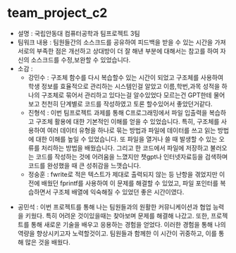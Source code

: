 # team_project_c2
* 설명 : 국립안동대 컴퓨터공학과 팀프로젝트 3팀
* 팀워크 내용 : 팀원들간의 소스크드를 공유하여 피드백을 받을 수 있는 시간을 가져 서로의 부족한 점은 개선하고 상대방이 더 잘 해낸 부분에 대해서는 참고를 하여 자신의 소스크드를 수정,보완할 수 있었습니다.
* 소감 :
  - 강민수 : 구조체 함수를 다시 복습할수 있는 시간이 되었고 구조체를 사용하여 학생 정보를 효율적으로 관리하는 시스템인걸 알았고  이름,학번,과목 성적을 하나의 구조체로 묶어서 관리하고 있다는걸 알수있었다 모르는건 GPT한테 물어보고 천천히 단계별로 코드를 작성하였고 토론 할수있어서 좋았던거같다.
  - 진형석 : 이번 팀프로젝트 과제를 통해 C프로그래밍에서 파일 입출력을 복습하고 구조체 활용에 대한 기본적인 이해를 얻을 수 있었습니다. 특히, 구조체를 사용하여 여러 데이터 유형을 하나로 묶는 방법과 파일에 데이터를 쓰고 읽는 방법에 대한 이해를 높일 수 있었습니다. 또 파일을 열거나 쓸 때 발생할 수 있는 오류를 처리하는 방법을 배웠습니다. 그리고 한 코드에서 파일에 저장하고 불러오는 코드를 작성하는 것에 어려움을 느꼈지만 챗gpt나 인터넷자료등을 검색하며 코드를 완성했을 때 큰 성취감을 느꼇습니다.
  - 정숭훈 : fwrite로 적은 텍스트가 제대로 출력되지 않는 등 난항을 겪었지만 
이전에 배웠던 fprintf를 사용하여 이 문제를 해결할 수 있었고,
파일 포인터를 복습하면서 구조체 배열에 익숙해질 수 있었던 좋은 시간이였다.
 - 공민석 : 이번 프로젝트를 통해 나는 팀원들과의 원활한 커뮤니케이션과 협업 능력을 키웠다. 특히 어려운 것이있을때는 찾아보며 문제를 해결해 나갔고. 또한, 프로젝트를 통해 새로운 기술을 배우고 응용하는 경험을 얻었다. 이러한 경험을 통해 나의 역량을 향상시키고자 노력할것이고. 팀원들과 함께한 이 시간이 귀중하고, 이를 통해 많은 것을 배웠다.
  
